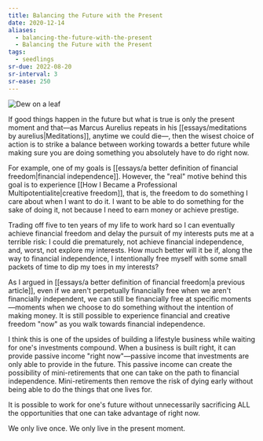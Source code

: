 ```yaml
---
title: Balancing the Future with the Present
date: 2020-12-14
aliases:
  - balancing-the-future-with-the-present
  - Balancing the Future with the Present
tags:
  - seedlings
sr-due: 2022-08-20
sr-interval: 3
sr-ease: 250
---
```

![Dew on a leaf](essays/images/dew-on-leaf.jpg)

If good things happen in the future but what is true is only the present moment and that—as Marcus Aurelius repeats in his [[essays/meditations by aurelius|Meditations]], anytime we could die—, then the wisest choice of action is to strike a balance between working towards a better future while making sure you are doing something you absolutely have to do right now.

For example, one of my goals is [[essays/a better definition of financial freedom|financial independence]]. However, the "real" motive behind this goal is to experience [[How I Became a Professional Multipotentialite|creative freedom]], that is, the freedom to do something I care about when I want to do it. I want to be able to do something for the sake of doing it, not because I need to earn money or achieve prestige.

Trading off five to ten years of my life to work hard so I can eventually achieve financial freedom and delay the pursuit of my interests puts me at a terrible risk: I could die prematurely, not achieve financial independence, and, worst, not explore my interests. How much better will it be if, along the way to financial independence, I intentionally free myself with some small packets of time to dip my toes in my interests?

As I argued in [[essays/a better definition of financial freedom|a previous article]], even if we aren't perpetually financially free when we aren't financially independent, we can still be financially free at specific moments—moments when we choose to do something without the intention of making money. It is still possible to experience financial and creative freedom "now" as you walk towards financial independence.

I think this is one of the upsides of building a lifestyle business while waiting for one's investments compound. When a business is built right, it can provide passive income "right now"—passive income that investments are only able to provide in the future. This passive income can create the possibility of mini-retirements that one can take on the path to financial independence. Mini-retirements then remove the risk of dying early without being able to do the things that one lives for.

It is possible to work for one's future without unnecessarily sacrificing ALL the opportunities that one can take advantage of right now.

We only live once. We only live in the present moment.